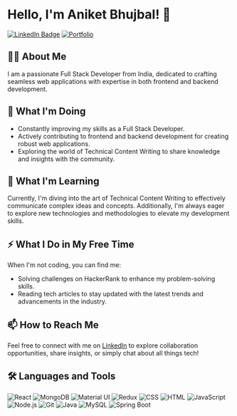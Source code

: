 # Hello, I'm Aniket Bhujbal! 👋

[![LinkedIn Badge](https://img.shields.io/badge/LinkedIn-Connect-blue)](https://www.linkedin.com/in/aniket-bhujbal-179375227/) [![Portfolio](https://img.shields.io/badge/Portfolio-Explore-brightgreen)](link)

## 👨‍💻 About Me
I am a passionate Full Stack Developer from India, dedicated to crafting seamless web applications with expertise in both frontend and backend development.

## 🚀 What I'm Doing
- Constantly improving my skills as a Full Stack Developer.
- Actively contributing to frontend and backend development for creating robust web applications.
- Exploring the world of Technical Content Writing to share knowledge and insights with the community.

## 🌱 What I'm Learning
Currently, I'm diving into the art of Technical Content Writing to effectively communicate complex ideas and concepts. Additionally, I'm always eager to explore new technologies and methodologies to elevate my development skills.

## ⚡ What I Do in My Free Time
When I'm not coding, you can find me:
- Solving challenges on HackerRank to enhance my problem-solving skills.
- Reading tech articles to stay updated with the latest trends and advancements in the industry.

## 📫 How to Reach Me
Feel free to connect with me on [LinkedIn](https://www.linkedin.com/in/aniket-bhujbal-179375227/) to explore collaboration opportunities, share insights, or simply chat about all things tech!

## 🛠️ Languages and Tools
![React](https://img.icons8.com/color/48/000000/react-native.png) ![MongoDB](https://img.icons8.com/color/48/000000/mongodb.png) ![Material UI](https://img.icons8.com/color/48/000000/material-ui.png) ![Redux](https://img.icons8.com/color/48/000000/redux.png) ![CSS](https://img.icons8.com/color/48/000000/css3.png) ![HTML](https://img.icons8.com/color/48/000000/html-5.png) ![JavaScript](https://img.icons8.com/color/48/000000/javascript.png) ![Node.js](https://img.icons8.com/color/48/000000/nodejs.png) ![Git](https://img.icons8.com/color/48/000000/git.png) ![Java](https://img.icons8.com/color/48/000000/java-coffee-cup-logo.png) ![MySQL](https://img.icons8.com/color/48/000000/mysql.png) ![Spring Boot](https://img.icons8.com/color/48/000000/spring-logo.png)
